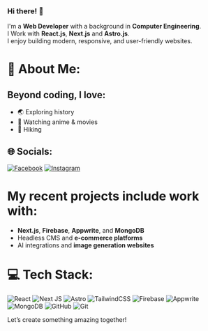 ### Hi there! 👋  

I'm a **Web Developer** with a background in **Computer Engineering**.  
I Work  with **React.js**, **Next.js** and **Astro.js**.  
I enjoy building modern, responsive, and user-friendly websites.


# 💫 About Me:

## Beyond coding, I love:  
- 🌏 Exploring history  
- 🎥 Watching anime & movies  
- 🥾 Hiking
  

## 🌐 Socials:
[![Facebook](https://img.shields.io/badge/Facebook-%231877F2.svg?logo=Facebook&logoColor=white)](https://facebook.com/sneh13) [![Instagram](https://img.shields.io/badge/Instagram-%23E4405F.svg?logo=Instagram&logoColor=white)](https://instagram.com/sneh.al) 


# My recent projects include work with:  
- **Next.js**, **Firebase**, **Appwrite**, and **MongoDB**  
- Headless CMS and **e-commerce platforms**  
- AI integrations and **image generation websites**
  
# 💻 Tech Stack:
![React](https://img.shields.io/badge/react-%2320232a.svg?style=for-the-badge&logo=react&logoColor=%2361DAFB)  ![Next JS](https://img.shields.io/badge/Next-black?style=for-the-badge&logo=next.js&logoColor=white) ![Astro](https://img.shields.io/badge/astro-%232C2052.svg?style=for-the-badge&logo=astro&logoColor=white) ![TailwindCSS](https://img.shields.io/badge/tailwindcss-%2338B2AC.svg?style=for-the-badge&logo=tailwind-css&logoColor=white) ![Firebase](https://img.shields.io/badge/firebase-a08021?style=for-the-badge&logo=firebase&logoColor=ffcd34) ![Appwrite](https://img.shields.io/badge/Appwrite-%23FD366E.svg?style=for-the-badge&logo=appwrite&logoColor=white) ![MongoDB](https://img.shields.io/badge/MongoDB-%234ea94b.svg?style=for-the-badge&logo=mongodb&logoColor=white) ![GitHub](https://img.shields.io/badge/github-%23121011.svg?style=for-the-badge&logo=github&logoColor=white) ![Git](https://img.shields.io/badge/git-%23F05033.svg?style=for-the-badge&logo=git&logoColor=white)


Let’s create something amazing together! 

<!-- Proudly created with GPRM ( https://gprm.itsvg.in ) -->
<!-- Proudly created with GPRM ( https://gprm.itsvg.in ) -->
